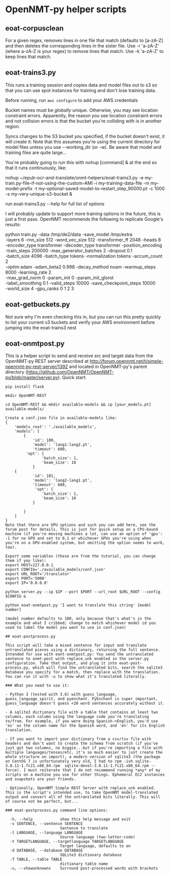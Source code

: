 # OpenNMT-py helper scripts

## eoat-corpusclean

For a given regex, removes lines in one file that match (defaults to [a-zA-Z] and then deletes the corresponding lines in the sister file. Use -r 'a-zA-Z' (where a-zA-Z is your regex) to remove lines that match. Use -k 'a-zA-Z' to keep lines that match.

## eoat-trains3.py

This runs a training session and copies data and model files out to s3 so that you can use spot instances for training and don't lose training data.

Before running, run `aws configure` to add your AWS credentials

Bucket names must be *globally* unique. Otherwise, you may see location constraint errors. Apparently, the reason you see location constraint errors and not collision errors is that the bucket you're colliding with is in another region.

Syncs changes to the S3 bucket you specified, if the bucket doesn't exist, it will create it: Note that this assumes you're using the current directory for model files unless you use --working_dir (or -w). Be aware that model and training files are quite large...

You're probably going to run this with nohup [command] & at the end so that it runs continuously, like:

nohup ~/epub-ocr-and-translate/onmt-helpers/eoat-trains3.py -e my-train.py-file-if-not-using-the-custom-AMI -i my-training-data-file -m my-model-prefix -t my-optional-saved-model-to-restart_step_90000.pt -c 1000 -s my-very-unique-s3-bucket &

run eoat-trains3.py --help for full list of options

I will probably update to support more training options in the future, this is just a first pass. OpenNMT recommends the following to replicate Google's results: 

python  train.py -data /tmp/de2/data -save_model /tmp/extra \
        -layers 6 -rnn_size 512 -word_vec_size 512 -transformer_ff 2048 -heads 8  \
        -encoder_type transformer -decoder_type transformer -position_encoding \
        -train_steps 200000  -max_generator_batches 2 -dropout 0.1 \
        -batch_size 4096 -batch_type tokens -normalization tokens  -accum_count 2 \
        -optim adam -adam_beta2 0.998 -decay_method noam -warmup_steps 8000 -learning_rate 2 \
        -max_grad_norm 0 -param_init 0  -param_init_glorot \
        -label_smoothing 0.1 -valid_steps 10000 -save_checkpoint_steps 10000 \
        -world_size 4 -gpu_ranks 0 1 2 3


## eoat-getbuckets.py

Not sure why I'm even checking this in, but you can run this pretty quickly to list your current s3 buckets and verify your AWS environment before jumping into the eoat-trains3 nest

## eoat-onmtpost.py

This is a helper script to send and receive src and target data from the OpenNMT-py REST server described at http://forum.opennmt.net/t/simple-opennmt-py-rest-server/1392 and located in OpenNMT-py's parent directory (https://github.com/OpenNMT/OpenNMT-py/blob/master/server.py). Quick start:

```
pip install flask

mkdir OpenNMT-REST

cd OpenNMT-REST && mkdir available-models && cp [your_models.pt] available-models/

Create a conf.json file in available-models like:
{
    'models_root': './available_models',
    'models': [
        {   
            'id': 100,
            'model': 'lang1-lang2.pt',
            'timeout': 600,
	     'opt': {
                'batch_size': 1,
                'beam_size': 10
            }
	{
            'id': 101,
            'model': 'lang2-lang1.pt',
            'timeout': 600,
             'opt': {
                'batch_size': 1,
                'beam_size': 10
            }

        }
    ]   
}
Note that there are GPU options and such you can add here, see the forum post for details. This is just for quick setup on a CPU-bound machine (if you're moving machines a lot, can use an option of 'gpu': -1 for no GPU and set to 0,1 or whichever GPUs you're using when you're on a GPU-enabled system, but omitting the option seems to work, too).

Export some variables (these are from the tutorial, you can change them if you like):
export HOST=127.0.0.1
export CONFIG='./available_models/conf.json' 
export URL_ROOT='/translator'
export PORT='5000'
export IP='0.0.0.0'

python server.py --ip $IP --port $PORT --url_root $URL_ROOT --config $CONFIG &

python eoat-onmtpost.py 'I want to translate this string' [model number] 

(model number defaults to 100, only because that's what's in the example and what I cribbed; change to match whichever model id you used to label the model you want to use in conf.json)

## eoat-postprocess.py

This script will take a mixed sentence for input and translate untranslated pieces using a dictionary, returning the full sentence. Intended for use with eont-onmtpost.py: You send the untranslated sentence to onmt-post with replace_unk enabled in the server.py configuration. Take that output, and plug it into eoat-post-process.py, which will find the untranslated bits, search the sqlite3 database you specify for a match, then replace with the translation. You can run it with -u to show what it's translated literally.

### What you need to use it:

- Python 3 (tested with 3.6) with guess_language, guess_language_spirit, and pyenchant. PyEnchant is super important, guess_language doesn't guess <20 word sentences accurately without it.

- A sqlite3 dictionary file with a table that contains at least two columns, each column using the language code you're translating to/from. For example, if you were doing Spanish->English, you'd use 'es' as the column name for the Spanish word, and 'en' for its English translation.

- If you want to import your dictionary from a csv/tsv file with headers and don't want to create the schema from scratch (if you've just got two columns, no biggie...but if you're importing a file with multiple languages/tenses/etc, it's so much easier to just create the whole structure on import), a modern version of sqlite3 (the package on CentOS 7 is unfortunately very old, I had to rpm -ivh sqlite-3.8.11-1.fc21.x86_64.rpm  sqlite-devel-3.8.11-1.fc21.x86_64.rpm --force). I must reiterate that I do not recommend running *any* of my scripts on a machine you use for other things. Ephemeral EC2 instances and snapshots are your friends.

- Optionally, OpenNMT Simple REST Server with replace_unk enabled. This is the script's intended use, to take OpenNMT model-translated output and convert all of the untranslated bits literally. This will of course not be perfect, but...

### eoat-postprocess.py command line options:

  -h, --help            show this help message and exit
  -s SENTENCE, --sentence SENTENCE
                        Sentence to translate
  -l LANGUAGE, --language LANGUAGE
                        Source language (two-letter-code)
  -t TARGETLANGUAGE, --targetlanguage TARGETLANGUAGE
                        Target language, defaults to en
  -d DATABASE, --database DATABASE
                        SQLite3 dictionary database
  -T TABLE, --table TABLE
                        dictionary table name
  -u, --showunknowns    Surround post-processed words with brackets

